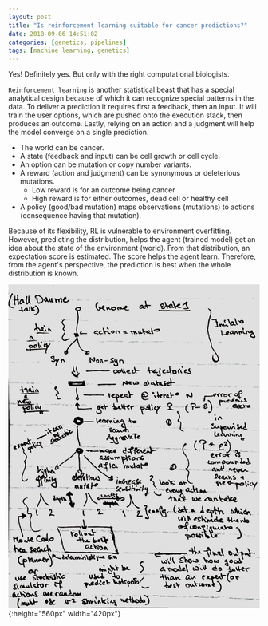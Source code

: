 ```yaml
---
layout: post
title: "Is reinforcement learning suitable for cancer predictions?"
date: 2018-09-06 14:51:02
categories: [genetics, pipelines]
tags: [machine learning, genetics]
---
```


Yes! Definitely yes. But only with the right computational biologists.

`Reinforcement learning` is another statistical beast that has a special analytical design because of which it can recognize special patterns in the data.
To deliver a prediction it requires first a feedback, then an input. 
It will train the user options, which are pushed onto the execution stack, then produces an outcome.
Lastly, relying on an action and a judgment will help the model converge on a single prediction.

* The world can be cancer.
* A state (feedback and input) can be cell growth or cell cycle.
* An option can be mutation or copy number variants.
* A reward (action and judgment) can be synonymous or deleterious mutations.
  - Low reward is for an outcome being cancer
  - High reward is for either outcomes, dead cell or healthy cell
* A policy (good/bad mutation) maps observations (mutations) to actions (consequence having that mutation).


Because of its flexibility, RL is vulnerable to environment overfitting.
However, predicting the distribution, helps the agent (trained model) get an idea about the state of the environment (world).
From that distribution, an expectation score is estimated.
The score helps the agent learn.
Therefore, from the agent's perspective, the prediction is best when the whole distribution is known.

![Notes on reinforcement learning](/assets/2018/reinforcement-learning-cancer.jpg){:height="560px" width="420px"}



[arxiv]:https://arxiv.org/search/?query=deep+learning&searchtype=all&source=header
